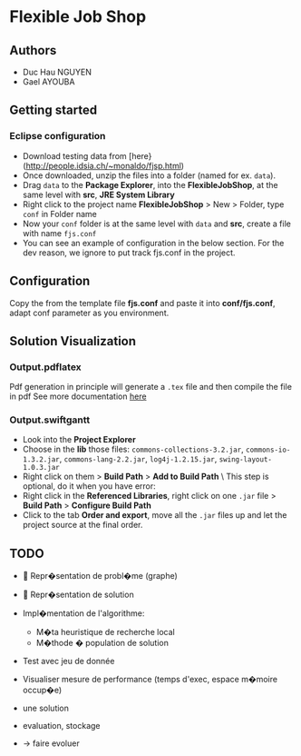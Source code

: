# Flexible Job Shop

## Authors
* Duc Hau NGUYEN
* Gael AYOUBA

## Getting started
### Eclipse configuration
* Download testing data from [here}(http://people.idsia.ch/~monaldo/fjsp.html)
* Once downloaded, unzip the files into a folder (named for ex. `data`).
* Drag `data` to the **Package Explorer**, into the **FlexibleJobShop**, at the same level with **src**, **JRE System Library**
* Right click to the project name **FlexibleJobShop** > New > Folder, type `conf` in Folder name
* Now your `conf` folder is at the same level with `data` and **src**, create a file with name `fjs.conf`
* You can see an example of configuration in the below section. For the dev reason, we ignore to put track fjs.conf in the project.

## Configuration
Copy the from the template file **fjs.conf** and paste it into **conf/fjs.conf**, adapt conf parameter as you environment.

## Solution Visualization

### Output.pdflatex
Pdf generation in principle will generate a `.tex` file and then compile the file in pdf
See more documentation [here](src/output/pdflatex)

### Output.swiftgantt
* Look into the **Project Explorer**
* Choose in the **lib** those files: `commons-collections-3.2.jar`, `commons-io-1.3.2.jar`, `commons-lang-2.2.jar`, `log4j-1.2.15.jar`, `swing-layout-1.0.3.jar`
* Right click on them > **Build Path** > **Add to Build Path** \\
This step is optional, do it when you have error:
* Right click in the **Referenced Libraries**, right click on one `.jar` file > **Build Path** > **Configure Build Path**
* Click to the tab **Order and export**, move all the `.jar` files up and let the project source at the final order.

## TODO
* :poop: Repr�sentation de probl�me (graphe)
* :poop: Repr�sentation de solution
* Impl�mentation de l'algorithme:
	* M�ta heuristique de recherche local
	* M�thode � population de solution
* Test avec jeu de donnée
* Visualiser mesure de performance (temps d'exec, espace m�moire occup�e)

* une solution
* evaluation, stockage
* -> faire evoluer